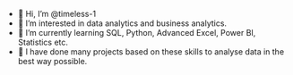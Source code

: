 - 👋 Hi, I’m @timeless-1
- 👀 I’m interested in data analytics and business analytics.
- 🌱 I’m currently learning SQL, Python, Advanced Excel, Power BI, Statistics etc.
- 💞️ I have done many projects based on these skills to analyse data in the best way possible.

<!---
timeless-1/timeless-1 is a ✨ special ✨ repository because its `README.md` (this file) appears on your GitHub profile.
You can click the Preview link to take a look at your changes.
--->
